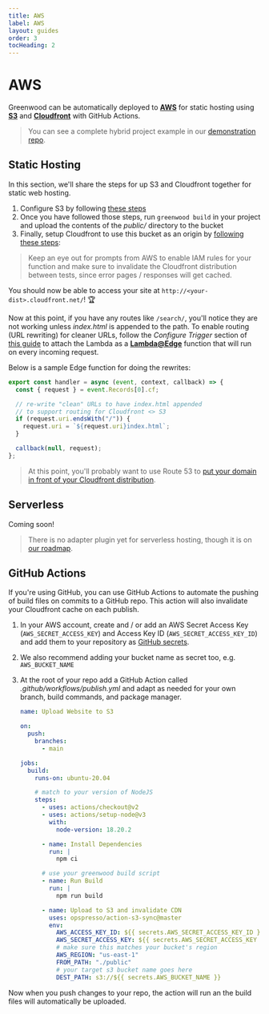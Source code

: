 ```yaml
---
title: AWS
label: AWS
layout: guides
order: 3
tocHeading: 2
---
```


# AWS

Greenwood can be automatically deployed to [**AWS**](https://aws.amazon.com/) for static hosting using [**S3**](https://aws.amazon.com/s3/) and [**Cloudfront**](https://aws.amazon.com/cloudfront/) with GitHub Actions.

> You can see a complete hybrid project example in our [demonstration repo](https://github.com/ProjectEvergreen/greenwood-demo-adapter-aws).

## Static Hosting

In this section, we'll share the steps for up S3 and Cloudfront together for static web hosting.

1. Configure S3 by following [these steps](https://docs.aws.amazon.com/AmazonCloudFront/latest/DeveloperGuide/GettingStarted.SimpleDistribution.html)
1. Once you have followed those steps, run `greenwood build` in your project and upload the contents of the _public/_ directory to the bucket
1. Finally, setup Cloudfront to use this bucket as an origin by [following these steps](https://docs.aws.amazon.com/AmazonCloudFront/latest/DeveloperGuide/GettingStarted.SimpleDistribution.html#GettingStartedCreateDistribution):

> Keep an eye out for prompts from AWS to enable IAM rules for your function and make sure to invalidate the Cloudfront distribution between tests, since error pages / responses will get cached.

You should now be able to access your site at `http://<your-dist>.cloudfront.net/`! 🏆

Now at this point, if you have any routes like `/search/`, you'll notice they are not working unless _index.html_ is appended to the path. To enable routing (URL rewriting) for cleaner URLs, follow the _Configure Trigger_ section of [this guide](https://aws.amazon.com/blogs/compute/implementing-default-directory-indexes-in-amazon-s3-backed-amazon-cloudfront-origins-using-lambdaedge/) to attach the Lambda as a [**Lambda@Edge**](https://aws.amazon.com/lambda/edge/) function that will run on every incoming request.

Below is a sample Edge function for doing the rewrites:

```js
export const handler = async (event, context, callback) => {
  const { request } = event.Records[0].cf;

  // re-write "clean" URLs to have index.html appended
  // to support routing for Cloudfront <> S3
  if (request.uri.endsWith("/")) {
    request.uri = `${request.uri}index.html`;
  }

  callback(null, request);
};
```

> At this point, you'll probably want to use Route 53 to [put your domain in front of your Cloudfront distribution](https://docs.aws.amazon.com/Route53/latest/DeveloperGuide/routing-to-cloudfront-distribution.html).

## Serverless

Coming soon!

> There is no adapter plugin yet for serverless hosting, though it is on [our roadmap](https://github.com/ProjectEvergreen/greenwood/issues/1142).

## GitHub Actions

If you're using GitHub, you can use GitHub Actions to automate the pushing of build files on commits to a GitHub repo. This action will also invalidate your Cloudfront cache on each publish.

1. In your AWS account, create and / or add an AWS Secret Access Key (`AWS_SECRET_ACCESS_KEY`) and Access Key ID (`AWS_SECRET_ACCESS_KEY_ID`) and add them to your repository as [GitHub secrets](https://docs.github.com/en/actions/security-for-github-actions/security-guides/using-secrets-in-github-actions).
1. We also recommend adding your bucket name as secret too, e.g. `AWS_BUCKET_NAME`
1. At the root of your repo add a GitHub Action called _.github/workflows/publish.yml_ and adapt as needed for your own branch, build commands, and package manager.

   ```yml
   name: Upload Website to S3

   on:
     push:
       branches:
         - main

   jobs:
     build:
       runs-on: ubuntu-20.04

       # match to your version of NodeJS
       steps:
         - uses: actions/checkout@v2
         - uses: actions/setup-node@v3
           with:
             node-version: 18.20.2

         - name: Install Dependencies
           run: |
             npm ci

         # use your greenwood build script
         - name: Run Build
           run: |
             npm run build

         - name: Upload to S3 and invalidate CDN
           uses: opspresso/action-s3-sync@master
           env:
             AWS_ACCESS_KEY_ID: ${{ secrets.AWS_SECRET_ACCESS_KEY_ID }}
             AWS_SECRET_ACCESS_KEY: ${{ secrets.AWS_SECRET_ACCESS_KEY }}
             # make sure this matches your bucket's region
             AWS_REGION: "us-east-1"
             FROM_PATH: "./public"
             # your target s3 bucket name goes here
             DEST_PATH: s3://${{ secrets.AWS_BUCKET_NAME }}
   ```

Now when you push changes to your repo, the action will run an the build files will automatically be uploaded.

